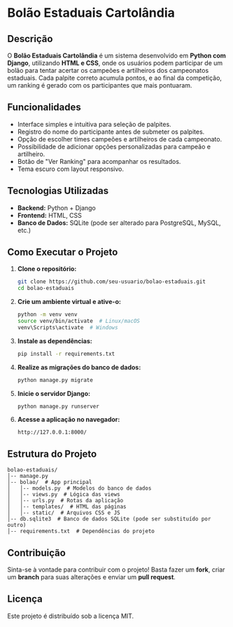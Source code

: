 # Bolão Estaduais Cartolândia

## Descrição
O **Bolão Estaduais Cartolândia** é um sistema desenvolvido em **Python com Django**, utilizando **HTML e CSS**, onde os usuários podem participar de um bolão para tentar acertar os campeões e artilheiros dos campeonatos estaduais. Cada palpite correto acumula pontos, e ao final da competição, um ranking é gerado com os participantes que mais pontuaram.

## Funcionalidades
- Interface simples e intuitiva para seleção de palpites.
- Registro do nome do participante antes de submeter os palpites.
- Opção de escolher times campeões e artilheiros de cada campeonato.
- Possibilidade de adicionar opções personalizadas para campeão e artilheiro.
- Botão de "Ver Ranking" para acompanhar os resultados.
- Tema escuro com layout responsivo.

## Tecnologias Utilizadas
- **Backend:** Python + Django
- **Frontend:** HTML, CSS
- **Banco de Dados:** SQLite (pode ser alterado para PostgreSQL, MySQL, etc.)

## Como Executar o Projeto
1. **Clone o repositório:**
   ```bash
   git clone https://github.com/seu-usuario/bolao-estaduais.git
   cd bolao-estaduais
   ```
2. **Crie um ambiente virtual e ative-o:**
   ```bash
   python -m venv venv
   source venv/bin/activate  # Linux/macOS
   venv\Scripts\activate  # Windows
   ```
3. **Instale as dependências:**
   ```bash
   pip install -r requirements.txt
   ```
4. **Realize as migrações do banco de dados:**
   ```bash
   python manage.py migrate
   ```
5. **Inicie o servidor Django:**
   ```bash
   python manage.py runserver
   ```
6. **Acesse a aplicação no navegador:**
   ```
   http://127.0.0.1:8000/
   ```

## Estrutura do Projeto
```
bolao-estaduais/
│-- manage.py
│-- bolao/  # App principal
│   │-- models.py  # Modelos do banco de dados
│   │-- views.py  # Lógica das views
│   │-- urls.py  # Rotas da aplicação
│   │-- templates/  # HTML das páginas
│   │-- static/  # Arquivos CSS e JS
│-- db.sqlite3  # Banco de dados SQLite (pode ser substituído por outro)
│-- requirements.txt  # Dependências do projeto
```

## Contribuição
Sinta-se à vontade para contribuir com o projeto! Basta fazer um **fork**, criar um **branch** para suas alterações e enviar um **pull request**.

## Licença
Este projeto é distribuído sob a licença MIT.

